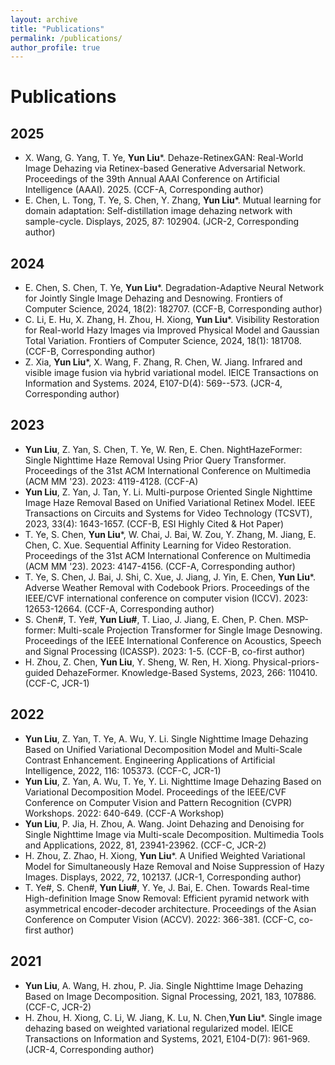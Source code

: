 ```yaml
---
layout: archive
title: "Publications"
permalink: /publications/
author_profile: true
---
```

# Publications
##  2025
- X. Wang, G. Yang, T. Ye, **Yun Liu***. Dehaze-RetinexGAN: Real-World Image Dehazing via Retinex-based Generative Adversarial Network.  Proceedings of the 39th Annual AAAI Conference on Artificial Intelligence (AAAI). 2025. (CCF-A, Corresponding author)
- E. Chen, L. Tong, T. Ye, S. Chen, Y. Zhang, **Yun Liu***. Mutual learning for domain adaptation: Self-distillation image dehazing network with sample-cycle. Displays, 2025, 87: 102904. (JCR-2, Corresponding author)

##  2024
- E. Chen, S. Chen, T. Ye, **Yun Liu***. Degradation-Adaptive Neural Network for Jointly Single Image Dehazing and Desnowing. Frontiers of Computer Science, 2024, 18(2): 182707. (CCF-B, Corresponding author)
- C. Li, E. Hu, X. Zhang, H. Zhou, H. Xiong, **Yun Liu***. Visibility Restoration for Real-world Hazy Images via Improved Physical Model and Gaussian Total Variation. Frontiers of Computer Science, 2024, 18(1): 181708. (CCF-B, Corresponding author)
- Z. Xia, **Yun Liu***, X. Wang, F. Zhang, R. Chen, W. Jiang. Infrared and visible image fusion via hybrid variational model. IEICE Transactions on Information and Systems. 2024, E107-D(4): 569--573. (JCR-4, Corresponding author)

##  2023
- **Yun Liu**, Z. Yan, S. Chen, T. Ye, W. Ren, E. Chen. NightHazeFormer: Single Nighttime Haze Removal Using Prior Query Transformer. Proceedings of the 31st ACM International Conference on Multimedia (ACM MM '23). 2023: 4119-4128. (CCF-A)
- **Yun Liu**, Z. Yan, J. Tan, Y. Li. Multi-purpose Oriented Single Nighttime Image Haze Removal Based on Unified Variational Retinex Model. IEEE Transactions on Circuits and Systems for Video Technology (TCSVT), 2023, 33(4): 1643-1657. (CCF-B, ESI Highly Cited & Hot Paper)
- T. Ye, S. Chen, **Yun Liu***, W. Chai, J. Bai, W. Zou, Y. Zhang, M. Jiang, E. Chen, C. Xue. Sequential Affinity Learning for Video Restoration. Proceedings of the 31st ACM International Conference on Multimedia (ACM MM '23). 2023: 4147-4156. (CCF-A, Corresponding author)
- T. Ye, S. Chen, J. Bai, J. Shi, C. Xue, J. Jiang, J. Yin, E. Chen, **Yun Liu***. Adverse Weather Removal with Codebook Priors. Proceedings of the IEEE/CVF international conference on computer vision (ICCV). 2023: 12653-12664.  (CCF-A, Corresponding author)
- S. Chen#, T. Ye#, **Yun Liu#**, T. Liao, J. Jiang, E. Chen, P. Chen. MSP-former: Multi-scale Projection Transformer for Single Image Desnowing. Proceedings of the IEEE International Conference on Acoustics, Speech and Signal Processing (ICASSP). 2023: 1-5. (CCF-B, co-first author)
- H. Zhou, Z. Chen, **Yun Liu**, Y. Sheng, W. Ren, H. Xiong. Physical-priors-guided DehazeFormer. Knowledge-Based Systems, 2023, 266: 110410. (CCF-C, JCR-1)
  
##  2022
- **Yun Liu**, Z. Yan, T. Ye, A. Wu, Y. Li. Single Nighttime Image Dehazing Based on Unified Variational Decomposition Model and Multi-Scale Contrast Enhancement. Engineering Applications of Artificial Intelligence, 2022, 116: 105373. (CCF-C, JCR-1)
- **Yun Liu**, Z. Yan, A. Wu, T. Ye, Y. Li. Nighttime Image Dehazing Based on Variational Decomposition Model. Proceedings of the IEEE/CVF Conference on Computer Vision and Pattern Recognition (CVPR) Workshops. 2022: 640-649. (CCF-A Workshop)
- **Yun Liu**, P. Jia, H. Zhou, A. Wang. Joint Dehazing and Denoising for Single Nighttime Image via Multi-scale Decomposition. Multimedia Tools and Applications, 2022, 81, 23941-23962. (CCF-C, JCR-2)
- H. Zhou, Z. Zhao, H. Xiong, **Yun Liu***. A Unified Weighted Variational Model for Simultaneously Haze Removal and Noise Suppression of Hazy Images. Displays, 2022, 72, 102137. (JCR-1, Corresponding author)
- T. Ye#, S. Chen#, **Yun Liu#**, Y. Ye, J. Bai, E. Chen. Towards Real-time High-definition Image Snow Removal: Efficient pyramid network with asymmetrical encoder-decoder architecture. Proceedings of the Asian Conference on Computer Vision (ACCV). 2022: 366-381. (CCF-C, co-first author)

##  2021 
- **Yun Liu**, A. Wang, H. zhou, P. Jia. Single Nighttime Image Dehazing Based on Image Decomposition. Signal Processing, 2021, 183, 107886. (CCF-C, JCR-2)
- H. Zhou, H. Xiong, C. Li, W. Jiang, K. Lu, N. Chen,**Yun Liu***. Single image dehazing based on weighted variational regularized model. IEICE Transactions on Information and Systems, 2021, E104-D(7): 961-969. (JCR-4, Corresponding author)

